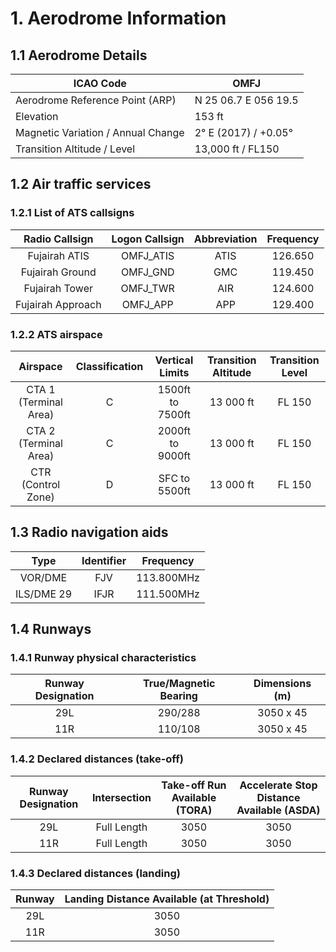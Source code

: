 # 1. Aerodrome Information
## 1.1 Aerodrome Details
| ICAO Code                          | OMFJ                 |
|------------------------------------|----------------------|
| Aerodrome Reference Point (ARP)    | N 25 06.7 E 056 19.5 |
| Elevation                          | 153 ft               |
| Magnetic Variation / Annual Change | 2° E (2017) / +0.05° |
| Transition Altitude / Level        | 13,000 ft / FL150    |

## 1.2 Air traffic services
### 1.2.1 List of ATS callsigns
| Radio Callsign              | Logon Callsign   | Abbreviation   | Frequency   |
|:---------------------------:|:----------------:|:--------------:|:-----------:|
| Fujairah ATIS               | OMFJ_ATIS        | ATIS           | 126.650     |
| Fujairah Ground             | OMFJ_GND         | GMC            | 119.450     |
| Fujairah Tower              | OMFJ_TWR         | AIR            | 124.600     |
| Fujairah Approach           | OMFJ_APP         | APP            | 129.400     |

### 1.2.2 ATS airspace
| Airspace                    | Classification   | Vertical Limits    | Transition Altitude   | Transition Level   |
|:---------------------------:|:----------------:|:------------------:|:---------------------:|:------------------:|
| CTA 1 (Terminal Area)       |        C         |  1500ft to 7500ft  | 13 000 ft             | FL 150             |
| CTA 2 (Terminal Area)       |        C         |  2000ft to 9000ft  | 13 000 ft             | FL 150             |
| CTR (Control Zone)          |        D         |    SFC to 5500ft   | 13 000 ft             | FL 150             |

## 1.3 Radio navigation aids
| Type            | Identifier   | Frequency   |
|:---------------:|:------------:|:-----------:|
| VOR/DME         | FJV          | 113.800MHz  |
| ILS/DME 29      | IFJR         | 111.500MHz  |

## 1.4 Runways
### 1.4.1 Runway physical characteristics
| Runway Designation   | True/Magnetic Bearing     | Dimensions (m)   |
|:--------------------:|:-------------------------:|:----------------:|
| 29L                  | 290/288                   | 3050 x 45        |
| 11R                  | 110/108                   | 3050 x 45        |

### 1.4.2 Declared distances (take-off)
| Runway Designation   | Intersection              | Take-off Run Available (TORA)   | Accelerate Stop Distance Available (ASDA)|
|:--------------------:|:-------------------------:|:-------------------------------:|:----------------------------------------:|
| 29L                  | Full Length               |             3050                |                   3050                   |
| 11R                  | Full Length               |             3050                |                   3050                   |

### 1.4.3 Declared distances (landing)
| Runway | Landing Distance Available (at Threshold) |
|:------:|:-----------------------------------------:|
| 29L    |                 3050                      |
| 11R    |                 3050                      |